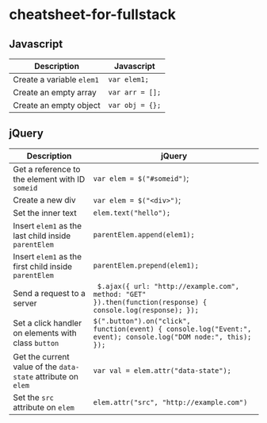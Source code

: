 # cheatsheet-for-fullstack

## Javascript

Description | Javascript
--- | ---
Create a variable `elem1` | `var elem1;`
Create an empty array | `var arr = [];`
Create an empty object | `var obj = {};`


## jQuery

Description | jQuery
--- | ---
Get a reference to the element with ID `someid` | `var elem = $("#someid")`;
Create a new div | `var elem = $("<div>")`;
Set the inner text | `elem.text("hello");`
Insert `elem1` as the last child inside `parentElem` | `parentElem.append(elem1);`
Insert `elem1` as the first child inside `parentElem` | `parentElem.prepend(elem1);`
Send a request to a server | ` $.ajax({ url: "http://example.com", method: "GET" }).then(function(response) { console.log(response); });`
Set a click handler on elements with class `button` | `$(".button").on("click", function(event) { console.log("Event:", event); console.log("DOM node:", this); });`
Get the current value of the `data-state` attribute on `elem` | `var val = elem.attr("data-state");`
Set the `src` attribute on `elem` | `elem.attr("src", "http://example.com")`
